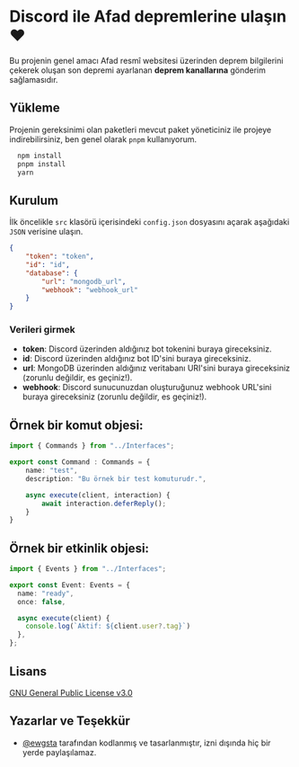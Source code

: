 
# Discord ile Afad depremlerine ulaşın ❤
Bu projenin genel amacı Afad resmî websitesi üzerinden deprem bilgilerini çekerek oluşan son depremi ayarlanan **deprem kanallarına** gönderim sağlamasıdır.


## Yükleme 
Projenin gereksinimi olan paketleri mevcut paket yöneticiniz ile projeye indirebilirsiniz, ben genel olarak `pnpm` kullanıyorum.

```bash 
  npm install
  pnpm install
  yarn
```
    
## Kurulum
İlk öncelikle `src` klasörü içerisindeki `config.json` dosyasını açarak aşağıdaki `JSON` verisine ulaşın.
```json
{
    "token": "token",
    "id": "id",
    "database": {
        "url": "mongodb_url", 
        "webhook": "webhook_url"
    }
}
```
### Verileri girmek
- **token**: Discord üzerinden aldığınız bot tokenini buraya gireceksiniz.
- **id**: Discord üzerinden aldığınız bot ID'sini buraya gireceksiniz.
- **url**: MongoDB üzerinden aldığınız veritabanı URI'sini buraya gireceksiniz (zorunlu değildir, es geçiniz!).
- **webhook**: Discord sunucunuzdan oluşturuğunuz webhook URL'sini buraya gireceksiniz (zorunlu değildir, es geçiniz!).
  
## Örnek bir komut objesi:

```ts
import { Commands } from "../Interfaces";

export const Command : Commands = {
    name: "test",
    description: "Bu örnek bir test komuturudr.",

    async execute(client, interaction) {
        await interaction.deferReply();
    }
}
```

## Örnek bir etkinlik objesi:
```ts
import { Events } from "../Interfaces";

export const Event: Events = {
  name: "ready",
  once: false,

  async execute(client) {
    console.log(`Aktif: ${client.user?.tag}`)
  },
};
```

  
## Lisans

[GNU General Public License v3.0](https://www.gnu.org/licenses/gpl-3.0.html/)

  
## Yazarlar ve Teşekkür

- [@ewgsta](https://www.github.com/ewgsta) tarafından kodlanmış ve tasarlanmıştır, izni dışında hiç bir yerde paylaşılamaz.

  

